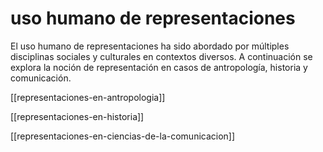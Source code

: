 # uso humano de representaciones
El uso humano de representaciones ha sido abordado por múltiples disciplinas sociales y culturales en contextos diversos. A continuación se explora la noción de representación en casos de antropología, historia y comunicación.

[[representaciones-en-antropologia]]

[[representaciones-en-historia]]

[[representaciones-en-ciencias-de-la-comunicacion]] 
